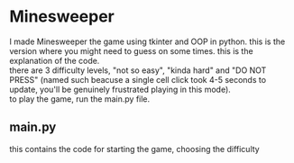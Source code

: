 # Minesweeper
 I made Minesweeper the game using tkinter and OOP in python. this is the version where you might need to guess on some times. this is the explanation of the code. <br>
 there are 3 difficulty levels, "not so easy", "kinda hard" and "DO NOT PRESS" (named such beacuse a single cell click took 4-5 seconds to update, you'll be genuinely frustrated playing in this mode).<br>
 to play the game, run the main.py file.

 ## main.py
 this contains the code for starting the game, choosing the difficulty

